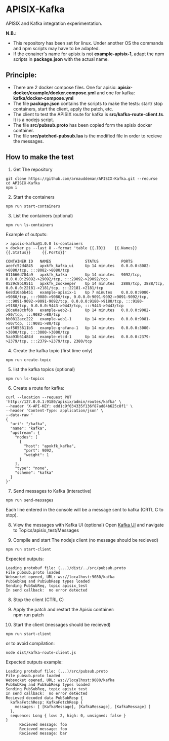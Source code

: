 # APISIX-Kafka
APISIX and Kafka integration experimentation.

**N.B.:** 
- This repository has been set for linux. Under another OS the commands and npm scripts may have to be adapted.
- If the conainer's name for apisix is not **example-apisix-1**, adapt the npm scripts in **package.json** with the actual name.

## Principle: 
- There are 2 docker compose files. One for apisix: **apisix-docker/example/docker.compose.yml** and one for kafka: **kafka/docker-compose.yml**
- The file **package.json** contains the scripts to make the tests: start/ stop containers, start the client, apply the patch, etc. 
- The client to test the APISIX route for kafka is **src/kafka-route-client.ts**. It is a nodejs script.
- The file **src/pubsub.proto** has been copied form the apisix docker container.
- The file **src/patched-pubsub.lua** is the modified file in order to recieve the messages.

## How to make the test

1. Get The repository
```
git clone https://github.com/arnauddeman/APISIX-Kafka.git --recurse
cd APISIX-Kafka
npm i
```
2. Start the containers 
```
npm run start-containers
```
3. List the containers (optional)
```
npm run ls-containers
```
Example of outputs:
```
> apisix-kafka@1.0.0 ls-containers
> docker ps --last 8 --format 'table {{.ID}}    {{.Names}}      {{.Status}}     {{.Ports}}'

CONTAINER ID   NAMES               STATUS          PORTS
aeefc52d4845   apxkfk_kafka_ui     Up 14 minutes   0.0.0.0:8082->8080/tcp, :::8082->8080/tcp
011666d784a9   apxkfk_kafka        Up 14 minutes   9092/tcp, 0.0.0.0:29092->29092/tcp, :::29092->29092/tcp
0529c8b19511   apxkfk_zookeeper    Up 14 minutes   2888/tcp, 3888/tcp, 0.0.0.0:22181->2181/tcp, :::22181->2181/tcp
6e8d10abb451   example-apisix-1    Up 7 minutes    0.0.0.0:9080->9080/tcp, :::9080->9080/tcp, 0.0.0.0:9091-9092->9091-9092/tcp, :::9091-9092->9091-9092/tcp, 0.0.0.0:9180->9180/tcp, :::9180->9180/tcp, 0.0.0.0:9443->9443/tcp, :::9443->9443/tcp
26ce0a8cbf6b   example-web2-1      Up 14 minutes   0.0.0.0:9082->80/tcp, :::9082->80/tcp
bb0812acc222   example-web1-1      Up 14 minutes   0.0.0.0:9081->80/tcp, :::9081->80/tcp
caf5055611b5   example-grafana-1   Up 14 minutes   0.0.0.0:3000->3000/tcp, :::3000->3000/tcp
5aa93b61484d   example-etcd-1      Up 14 minutes   0.0.0.0:2379->2379/tcp, :::2379->2379/tcp, 2380/tcp
```
4. Create the kafka topic (first time only)
```
npm run create-topic 
```

5. list the kafka topics (optional)
```
npm run ls-topics 
```

6. Create a route for kafka:
```
curl --location --request PUT 'http://127.0.0.1:9180/apisix/admin/routes/kafka' \
--header 'X-API-KEY: edd1c9f034335f136f87ad84b625c8f1' \
--header 'Content-Type: application/json' \
--data-raw '
{
  "uri": "/kafka",
  "name": "kafka",
  "upstream": {
    "nodes": [
      {
        "host": "apxkfk_kafka",
        "port": 9092,
        "weight": 1
      }
    ],
    "type": "none",
    "scheme": "kafka"
  }
}'
```
7. Send messages to Kafka (interactive)
```
npm run send-messages
```
Each line entered in the console will be a message sent to kafka (CRTL C to stop).

8. View the messages with Kafka UI (optional)
Open  [Kafka UI](http://localhost:8082) and navigate to Topics/apisix_test/Messages
 
9. Compile and start The nodejs client (no message should be recieved)
```
npm run start-client
```
Expected outputs:
```
Loading protobuf file: (...)/dist/../src/pubsub.proto
File pubsub.proto loaded
Websocket opened, URL: ws://localhost:9080/kafka
PubSubReq and PubSubResp types loaded
Sending PubSubReq, topic apisix_test
In send callback:  no error detected
```
8. Stop the client (CTRL C)

9. Apply the patch and restart the Apisix container:<br/>
npm run patch

9. Start the client (messages should be recieved)
```
npm run start-client
```
or to avoid compilation:
```
node dist/kafka-route-client.js
```

Expected outputs example:
```
Loading protobuf file: (...)/src/pubsub.proto
File pubsub.proto loaded
Websocket opened, URL: ws://localhost:9080/kafka
PubSubReq and PubSubResp types loaded
Sending PubSubReq, topic apisix_test
In send callback:  no error detected
Recieved decoded data PubSubResp {
  kafkaFetchResp: KafkaFetchResp {
    messages: [ [KafkaMessage], [KafkaMessage], [KafkaMessage] ]
  },
  sequence: Long { low: 2, high: 0, unsigned: false }
}
      Recieved message: foo
      Recieved message: foo
      Recieved message: bar
```